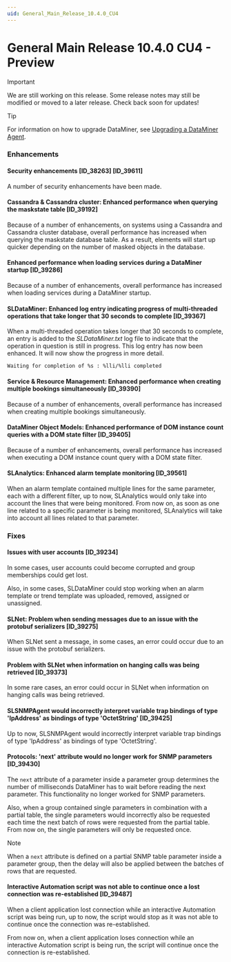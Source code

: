 ```yaml
---
uid: General_Main_Release_10.4.0_CU4
---
```


# General Main Release 10.4.0 CU4 - Preview

> [!IMPORTANT]
> We are still working on this release. Some release notes may still be modified or moved to a later release. Check back soon for updates!

> [!TIP]
> For information on how to upgrade DataMiner, see [Upgrading a DataMiner Agent](xref:Upgrading_a_DataMiner_Agent).

### Enhancements

#### Security enhancements [ID_38263] [ID_39611]

<!-- 38263: MR 10.3.0 [CU16]/10.4.0 [CU4] - FR 10.4.3 -->
<!-- 39611: MR 10.3.0 [CU16]/10.4.0 [CU4] - FR 10.4.7 -->

A number of security enhancements have been made.

#### Cassandra & Cassandra cluster: Enhanced performance when querying the maskstate table [ID_39192]

<!-- MR 10.3.0 [CU16]/10.4.0 [CU4] - FR 10.4.7 -->

Because of a number of enhancements, on systems using a Cassandra and Cassandra cluster database, overall performance has increased when querying the maskstate database table. As a result, elements will start up quicker depending on the number of masked objects in the database.

#### Enhanced performance when loading services during a DataMiner startup [ID_39286]

<!-- MR 10.4.0 [CU4] - FR 10.4.7 -->

Because of a number of enhancements, overall performance has increased when loading services during a DataMiner startup.

#### SLDataMiner: Enhanced log entry indicating progress of multi-threaded operations that take longer that 30 seconds to complete [ID_39367]

<!-- MR 10.4.0 [CU4] - FR 10.4.7 -->

When a multi-threaded operation takes longer that 30 seconds to complete, an entry is added to the *SLDataMiner.txt* log file to indicate that the operation in question is still in progress. This log entry has now been enhanced. It will now show the progress in more detail.

`Waiting for completion of %s : %lli/%lli completed`

#### Service & Resource Management: Enhanced performance when creating multiple bookings simultaneously [ID_39390]

<!-- MR 10.3.0 [CU16]/10.4.0 [CU4] - FR 10.4.7 -->

Because of a number of enhancements, overall performance has increased when creating multiple bookings simultaneously.

#### DataMiner Object Models: Enhanced performance of DOM instance count queries with a DOM state filter [ID_39405]

<!-- MR 10.4.0 [CU4] - FR 10.4.7 -->

Because of a number of enhancements, overall performance has increased when executing a DOM instance count query with a DOM state filter.

#### SLAnalytics: Enhanced alarm template monitoring [ID_39561]

<!-- MR 10.4.0 [CU4] - FR 10.4.7 -->

When an alarm template contained multiple lines for the same parameter, each with a different filter, up to now, SLAnalytics would only take into account the lines that were being monitored. From now on, as soon as one line related to a specific parameter is being monitored, SLAnalytics will take into account all lines related to that parameter.

### Fixes

#### Issues with user accounts [ID_39234]

<!-- MR 10.4.0 [CU4] - FR 10.4.7 -->

In some cases, user accounts could become corrupted and group memberships could get lost.

Also, in some cases, SLDataMiner could stop working when an alarm template or trend template was uploaded, removed, assigned or unassigned.

#### SLNet: Problem when sending messages due to an issue with the protobuf serializers [ID_39275]

<!-- MR 10.3.0 [CU16]/10.4.0 [CU4] - FR 10.4.7 -->

When SLNet sent a message, in some cases, an error could occur due to an issue with the protobuf serializers.

#### Problem with SLNet when information on hanging calls was being retrieved [ID_39373]

<!-- MR 10.3.0 [CU16]/10.4.0 [CU4] - FR 10.4.7 -->

In some rare cases, an error could occur in SLNet when information on hanging calls was being retrieved.

#### SLSNMPAgent would incorrectly interpret variable trap bindings of type 'IpAddress' as bindings of type 'OctetString' [ID_39425]

<!-- MR 10.3.0 [CU16]/10.4.0 [CU4] - FR 10.4.7 -->

Up to now, SLSNMPAgent would incorrectly interpret variable trap bindings of type 'IpAddress' as bindings of type 'OctetString'.

#### Protocols: 'next' attribute would no longer work for SNMP parameters [ID_39430]

<!-- MR 10.3.0 [CU16]/10.4.0 [CU4] - FR 10.4.7 -->

The `next` attribute of a parameter inside a parameter group determines the number of milliseconds DataMiner has to wait before reading the next parameter. This functionality no longer worked for SNMP parameters.

Also, when a group contained single parameters in combination with a partial table, the single parameters would incorrectly also be requested each time the next batch of rows were requested from the partial table. From now on, the single parameters will only be requested once.

> [!NOTE]
> When a `next` attribute is defined on a partial SNMP table parameter inside a parameter group, then the delay will also be applied between the batches of rows that are requested.

#### Interactive Automation script was not able to continue once a lost connection was re-established [ID_39487]

<!-- MR 10.3.0 [CU16]/10.4.0 [CU4] - FR 10.4.7 -->

When a client application lost connection while an interactive Automation script was being run, up to now, the script would stop as it was not able to continue once the connection was re-established.

From now on, when a client application loses connection while an interactive Automation script is being run, the script will continue once the connection is re-established.
